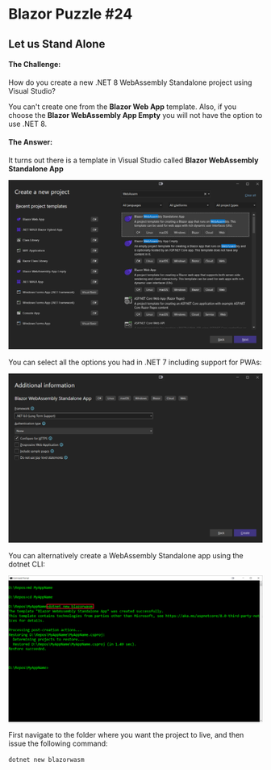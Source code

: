 # Blazor Puzzle #24

## Let us Stand Alone

#### The Challenge:

How do you create a new .NET 8 WebAssembly Standalone project using Visual Studio?

You can't create one from the **Blazor Web App** template. Also, if you choose the **Blazor WebAssembly App Empty** you will not have the option to use .NET 8.

#### The Answer:

It turns out there is a template in Visual Studio called **Blazor WebAssembly Standalone App**

![image-20240304090551999](images/image-20240304090551999.png)

You can select all the options you had in .NET 7 including support for PWAs:

![image-20240304090739472](images/image-20240304090739472.png)

You can alternatively create a WebAssembly Standalone app using the dotnet CLI:

![image-20240304091013150](images/image-20240304091013150.png)

First navigate to the folder where you want the project to live, and then issue the following command:

`dotnet new blazorwasm`